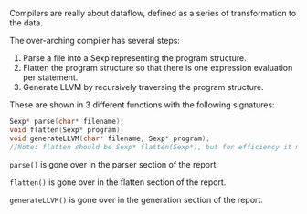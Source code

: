 Compilers are really about dataflow, defined as a series of transformation to the data.

The over-arching compiler has several steps:

1. Parse a file into a Sexp representing the program structure.
2. Flatten the program structure so that there is one expression evaluation per statement.
3. Generate LLVM by recursively traversing the program structure.

These are shown in 3 different functions with the following signatures:

```c
Sexp* parse(char* filename);
void flatten(Sexp* program); 
void generateLLVM(char* filename, Sexp* program);
//Note: flatten should be Sexp* flatten(Sexp*), but for efficiency it modifies in place. 
```

`parse()` is gone over in the parser section of the report.

`flatten()` is gone over in the flatten section of the report.

`generateLLVM()` is gone over in the generation section of the report. 
